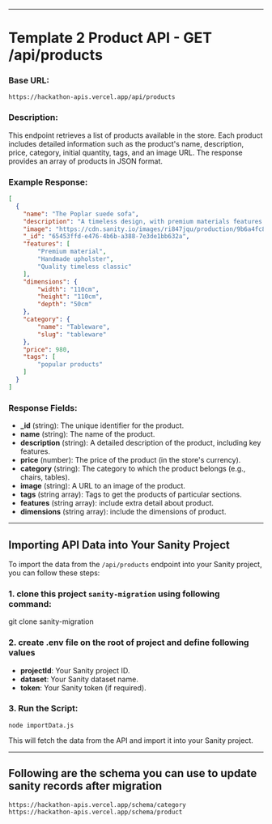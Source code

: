 
---

# **Template 2 Product API - GET /api/products**

### **Base URL:**
```
https://hackathon-apis.vercel.app/api/products
```

### **Description:**
This endpoint retrieves a list of products available in the store. Each product includes detailed information such as the product's name, description, price, category, initial quantity, tags, and an image URL. The response provides an array of products in JSON format.

### **Example Response:**
```json
[
  {
    "name": "The Poplar suede sofa",
    "description": "A timeless design, with premium materials features as one of our most popular and iconic pieces. The dandy chair is perfect for any stylish living space with beech legs and lambskin leather upholstery.",
    "image": "https://cdn.sanity.io/images/ri847jqu/production/9b6a4fc8c65bbb4e5793fb0e1116b510d73dc9e8-630x375.png",
    "_id": "65453ffd-e476-4b6b-a388-7e3de1bb632a",
    "features": [
        "Premium material",
        "Handmade upholster",
        "Quality timeless classic"
    ],
    "dimensions": {
        "width": "110cm",
        "height": "110cm",
        "depth": "50cm"
    },
    "category": {
        "name": "Tableware",
        "slug": "tableware"
    },
    "price": 980,
    "tags": [
        "popular products"
    ]
  }
]
```

### **Response Fields:**
- **_id** (string): The unique identifier for the product.
- **name** (string): The name of the product.
- **description** (string): A detailed description of the product, including key features.
- **price** (number): The price of the product (in the store's currency).
- **category** (string): The category to which the product belongs (e.g., chairs, tables).
- **image** (string): A URL to an image of the product.
- **tags** (string array): Tags to get the products of particular sections.
- **features** (string array): include extra detail about product.
- **dimensions** (string array): include the dimensions of product.

---

## **Importing API Data into Your Sanity Project**

To import the data from the `/api/products` endpoint into your Sanity project, you can follow these steps:

### 1. clone this project `sanity-migration` using following command:
git clone sanity-migration

### 2. create .env file on the root of project and define following values
- **projectId**: Your Sanity project ID.
- **dataset**: Your Sanity dataset name.
- **token**: Your Sanity token (if required).

### 3. Run the Script:
```
node importData.js
```

This will fetch the data from the API and import it into your Sanity project.

---

## **Following are the schema you can use to update sanity records after migration**
```
https://hackathon-apis.vercel.app/schema/category
https://hackathon-apis.vercel.app/schema/product
```